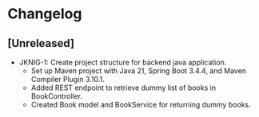 # Changelog

## [Unreleased]

- JKNIG-1: Create project structure for backend java application.
  - Set up Maven project with Java 21, Spring Boot 3.4.4, and Maven Compiler Plugin 3.10.1.
  - Added REST endpoint to retrieve dummy list of books in BookController.
  - Created Book model and BookService for returning dummy books.
